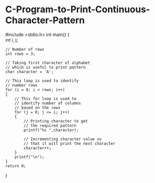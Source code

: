 # C-Program-to-Print-Continuous-Character-Pattern

#include <stdio.h>
int main() 
{    
    int i, j;
   
    // Number of rows
    int rows = 3;
   
    // Taking first character of alphabet
    // which is useful to print pattern
    char character = 'A';
   
    // This loop is used to identify 
    // number rows
    for (i = 0; i < rows; i++) 
    {
        // This for loop is used to 
        // identify number of columns 
        // based on the rows
        for (j = 0; j <= i; j++) 
        {
            // Printing character to get 
            // the required pattern
            printf("%c ",character);
           
            // Incrementing character value so 
            // that it will print the next character
            character++;
        }
        printf("\n");
    }
    return 0;
}
